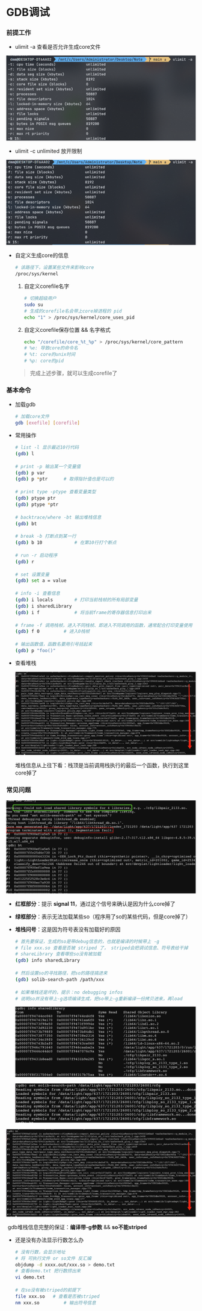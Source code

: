 # GDB调试

### 前提工作

- ulimit -a 查看是否允许生成core文件

![image-20211213224123558](pics/gdb_1.jpg)

- ulimit -c unlimited  放开限制

![image-20211213225827249](pics/gdb_2.jpg)

- 自定义生成core的信息

  ```bash
  # 该路径下，设置某些文件来影响core
  /proc/sys/kernel
  ```

  1. 自定义corefile名字

     ```bash
     # 切换超级用户
     sudo su
     # 生成的corefile名会带上core掉进程的 pid
     echo "1" > /proc/sys/kernel/core_uses_pid
     ```

  2. 自定义corefile保存位置 && 名字格式

     ```bash
     echo "/corefile/core_%t_%p" > /proc/sys/kernel/core_pattern
     # %e: 导致core的命令名
     # %t: core的unix时间
     # %p: core的pid
     ```

  > 完成上述步骤，就可以生成corefile了

  

### 基本命令

- 加载gdb

  ```bash
  # 加载core文件
  gdb [exefile] [corefile]
  ```

- 常用操作

  ```bash
  # list -l 显示最近10行代码
  (gdb) l 
  
  # print -p 输出某一个变量值
  (gdb) p var
  (gdb) p *ptr 		# 取得指针值也是可以的
  
  # print type -ptype 查看变量类型
  (gdb) ptype ptr
  (gdb) ptype *ptr
  
  # backtrace/where -bt 输出堆栈信息
  (gdb) bt
  
  # break -b 打断点到某一行
  (gdb) b 10 			# 在第10行打个断点
  
  # run -r 启动程序
  (gdb) r
  
  # set 设置变量
  (gdb) set a = value
  
  # info -i 查看信息
  (gdb) i locals		# 打印当前栈帧的所有局部变量
  (gdb) i sharedLibrary
  (gdb) i f 			# 将当前frame的寄存器信息打印出来
  
  # frame -f 调用栈帧，进入不同栈帧、即进入不同调用的函数，通常配合打印变量使用
  (gdb) f 0			# 进入0栈帧
  
  # 输出函数值，函数名要用引号括起来
  (gdb) p "foo()"
  ```

- 查看堆栈

  ![image-20211213234147178](pics/gdb_6.png)

  ​                    堆栈信息从上往下看：栈顶是当前调用栈执行的最后一个函数，执行到这里core掉了

### 常见问题

![image-20211213233105308](pics/gdb_3.png)

- **红框部分**：提示 **signal 11**，通过这个信号来确认是因为什么core掉了

- **绿框部分**：表示无法加载某些so（程序用了so的某些代码，但是core掉了）

- **堆栈问号**：这是因为符号表没有加载好的原因

  ```bash
  # 首先要保证，生成的so是带debug信息的，也就是编译的时候带上 -g
  # file xxx.so 查看是否被 striped 了， striped会把调试信息、符号表给干掉
  # shareLibrary 查看哪些so没有被加载
  (gdb) info sharedLibrary
  
  # 然后设置so的寻找路径，把so的路径搞进来
  (gdb) solib-search-path /path/xxx
  
  # 如果堆栈还是坏的，提示：no debugging infos
  # 说明so并没有带上-g选项编译生成，把so带上-g重新编译一份拷贝进来，再load
  ```

  ![image-20211213233506527](pics/gdb_4.png)

  ![gdb_5](pics/gdb_5.jpg)

![gdb_6](pics/gdb_6.png)

​		gdb堆栈信息完整的保证：**编译带-g参数** && **so不能striped**

- 还是没有办法显示行数怎么办

  ```bash
  # 没有行数，会显示地址
  # 将 可执行文件 or so文件 反汇编
  objdump -d xxxx.out/xxx.so > demo.txt
  # 查看demo.txt 把行数捞出来
  vi demo.txt
  
  # 在so没有被striped的前提下
  file xxx.so 	# 查看是否被striped
  nm xxx.so 		# 输出符号信息
  ```

  